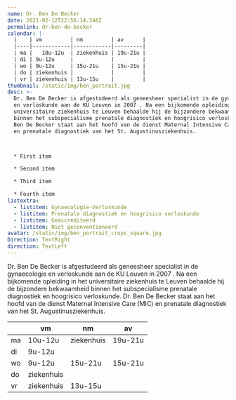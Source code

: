 ```yaml
---
name: Dr. Ben De Becker
date: 2021-02-12T22:56:14.548Z
permalink: dr-ben-de-becker
calendar: |-
  |    | vm         | nm         | av      |
  |----|------------|------------|---------|
  | ma |   10u-12u  | ziekenhuis | 19u-21u |
  | di | 9u-12u     |            |         |
  | wo | 9u-12u     | 15u-21u    | 15u-21u |
  | do | ziekenhuis |            |         |
  | vr | ziekenhuis | 13u-15u    |         |
thumbnail: /static/img/ben_portrait.jpg
desc: >-
  Dr. Ben De Becker is afgestudeerd als geneesheer specialist in de gynaecologie
  en verloskunde aan de KU Leuven in 2007 . Na een bijkomende opleiding in het
  universitaire ziekenhuis te Leuven behaalde hij de bijzondere bekwaamheid
  binnen het subspecialisme prenatale diagnostiek en hoogrisico verloskunde. Dr.
  Ben De Becker staat aan het hoofd van de dienst Maternal Intensive Care (MIC)
  en prenatale diagnostiek van het St. Augustinusziekenhuis.



  * First item

  * Second item

  * Third item

  * Fourth item
listextra:
  - listitem: Gynaecologie-Verloskunde
  - listitem: Prenatale diagnostiek en hoogrisico verloskunde
  - listitem: Geäccrediteerd
  - listitem: Niet geconventioneerd
avatar: /static/img/ben_portrait_crops_square.jpg
Direction: TextRight
direction: TextLeft
---
```

Dr. Ben De Becker is afgestudeerd als geneesheer specialist in de gynaecologie en verloskunde aan de KU Leuven in 2007 . Na een bijkomende opleiding in het universitaire ziekenhuis te Leuven behaalde hij de bijzondere bekwaamheid binnen het subspecialisme prenatale diagnostiek en hoogrisico verloskunde. Dr. Ben De Becker staat aan het hoofd van de dienst Maternal Intensive Care (MIC) en prenatale diagnostiek van het St. Augustinusziekenhuis.

|    | vm         | nm         | av      |
|----|------------|------------|---------|
| ma |   10u-12u  | ziekenhuis | 19u-21u |
| di | 9u-12u     |            |         |
| wo | 9u-12u     | 15u-21u    | 15u-21u |
| do | ziekenhuis |            |         |
| vr | ziekenhuis | 13u-15u    |         |